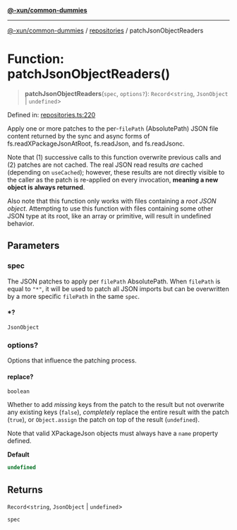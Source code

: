 [**@-xun/common-dummies**](../../README.md)

***

[@-xun/common-dummies](../../README.md) / [repositories](../README.md) / patchJsonObjectReaders

# Function: patchJsonObjectReaders()

> **patchJsonObjectReaders**(`spec`, `options?`): `Record`\<`string`, `JsonObject` \| `undefined`\>

Defined in: [repositories.ts:220](https://github.com/Xunnamius/test-utils/blob/27307f4c6ac10e7904921f29f478c424bc1f6ff1/packages/common-dummies/src/repositories.ts#L220)

Apply one or more patches to the per-`filePath` (AbsolutePath) JSON
file content returned by the sync and async forms of
fs.readXPackageJsonAtRoot, fs.readJson, and
fs.readJsonc.

Note that (1) successive calls to this function overwrite previous calls and
(2) patches are not cached. The real JSON read results _are_ cached
(depending on `useCached`); however, these results are not directly visible
to the caller as the patch is re-applied on every invocation, **meaning a new
object is always returned**.

Also note that this function only works with files containing a _root JSON
object_. Attempting to use this function with files containing some other
JSON type at its root, like an array or primitive, will result in undefined
behavior.

## Parameters

### spec

The JSON patches to apply per `filePath` AbsolutePath. When
`filePath` is equal to `"*"`, it will be used to patch all JSON
imports but can be overwritten by a more specific `filePath` in the same
`spec`.

#### *?

`JsonObject`

### options?

Options that influence the patching process.

#### replace?

`boolean`

Whether to add _missing_ keys from the patch to the result but not
overwrite any existing keys (`false`), _completely_ replace the entire
result with the patch (`true`), or `Object.assign` the patch on top of
the result (`undefined`).

Note that valid XPackageJson objects must always have a `name`
property defined.

**Default**

```ts
undefined
```

## Returns

`Record`\<`string`, `JsonObject` \| `undefined`\>

`spec`
